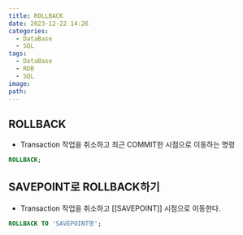```yaml
---
title: ROLLBACK
date: 2023-12-22 14:26
categories:
  - DataBase
  - SQL
tags:
  - DataBase
  - RDB
  - SQL
image: 
path:
---
```


## ROLLBACK
+ Transaction 작업을 취소하고 최근 COMMIT한 시점으로 이동하는 명령
```sql
ROLLBACK;
```

## SAVEPOINT로 ROLLBACK하기
+ Transaction 작업을 취소하고 [[SAVEPOINT]] 시점으로 이동한다.
```sql
ROLLBACK TO 'SAVEPOINT명';
```
